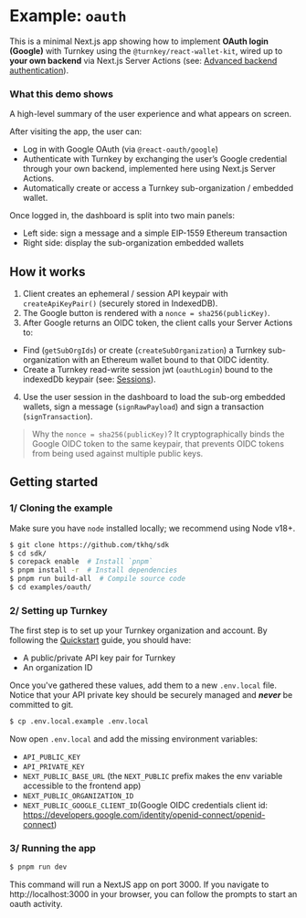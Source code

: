 # Example: `oauth`

This is a minimal Next.js app showing how to implement **OAuth login (Google)** with Turnkey using the `@turnkey/react-wallet-kit`, wired up to **your own backend** via Next.js Server Actions (see: [Advanced backend authentication](https://docs.turnkey.com/sdks/react/advanced-backend-authentication)).

### What this demo shows

A high-level summary of the user experience and what appears on screen.

After visiting the app, the user can:

- Log in with Google OAuth (via `@react-oauth/google`)
- Authenticate with Turnkey by exchanging the user’s Google credential through your own backend, implemented here using Next.js Server Actions.
- Automatically create or access a Turnkey sub-organization / embedded wallet.

Once logged in, the dashboard is split into two main panels:

- Left side: sign a message and a simple EIP-1559 Ethereum transaction
- Right side: display the sub-organization embedded wallets

## How it works

1. Client creates an ephemeral / session API keypair with `createApiKeyPair()` (securely stored in IndexedDB).
2. The Google button is rendered with a `nonce = sha256(publicKey)`.
3. After Google returns an OIDC token, the client calls your Server Actions to:

- Find (`getSubOrgIds`) or create (`createSubOrganization`) a Turnkey sub-organization with an Ethereum wallet bound to that OIDC identity.
- Create a Turnkey read-write session jwt (`oauthLogin`) bound to the indexedDb keypair (see: [Sessions](https://docs.turnkey.com/authentication/sessions#read-write-sessions)).

4. Use the user session in the dashboard to load the sub-org embedded wallets, sign a message (`signRawPayload`) and sign a transaction (`signTransaction`).

> Why the `nonce = sha256(publicKey)`?
> It cryptographically binds the Google OIDC token to the same keypair, that prevents OIDC tokens from being used against multiple public keys.

## Getting started

### 1/ Cloning the example

Make sure you have `node` installed locally; we recommend using Node v18+.

```bash
$ git clone https://github.com/tkhq/sdk
$ cd sdk/
$ corepack enable  # Install `pnpm`
$ pnpm install -r  # Install dependencies
$ pnpm run build-all  # Compile source code
$ cd examples/oauth/
```

### 2/ Setting up Turnkey

The first step is to set up your Turnkey organization and account. By following the [Quickstart](https://docs.turnkey.com/getting-started/quickstart) guide, you should have:

- A public/private API key pair for Turnkey
- An organization ID

Once you've gathered these values, add them to a new `.env.local` file. Notice that your API private key should be securely managed and **_never_** be committed to git.

```bash
$ cp .env.local.example .env.local
```

Now open `.env.local` and add the missing environment variables:

- `API_PUBLIC_KEY`
- `API_PRIVATE_KEY`
- `NEXT_PUBLIC_BASE_URL` (the `NEXT_PUBLIC` prefix makes the env variable accessible to the frontend app)
- `NEXT_PUBLIC_ORGANIZATION_ID`
- `NEXT_PUBLIC_GOOGLE_CLIENT_ID`(Google OIDC credentials client id: https://developers.google.com/identity/openid-connect/openid-connect)

### 3/ Running the app

```bash
$ pnpm run dev
```

This command will run a NextJS app on port 3000. If you navigate to http://localhost:3000 in your browser, you can follow the prompts to start an oauth activity.
